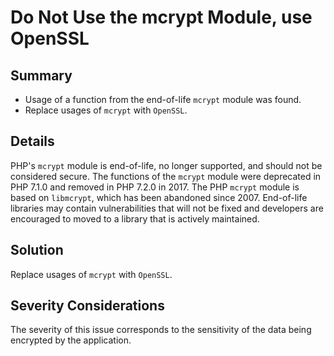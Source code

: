# Do Not Use the mcrypt Module, use OpenSSL

## Summary

* Usage of a function from the end-of-life `mcrypt` module was found.
* Replace usages of `mcrypt` with `OpenSSL`.

## Details

PHP's `mcrypt` module is end-of-life, no longer supported, and should not be considered secure.
The functions of the `mcrypt` module were deprecated in PHP 7.1.0 and removed in PHP 7.2.0 in 2017.
The PHP `mcrypt` module is based on `libmcrypt`, which has been abandoned since 2007.
End-of-life libraries may contain vulnerabilities that will not be fixed and developers are
encouraged to moved to a library that is actively maintained.

## Solution

Replace usages of `mcrypt` with `OpenSSL`.

## Severity Considerations

The severity of this issue corresponds to the sensitivity of the data being encrypted by the application.
